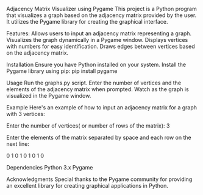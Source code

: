 Adjacency Matrix Visualizer using Pygame
This project is a Python program that visualizes a graph based on the adjacency matrix provided by the user. It utilizes the Pygame library for creating the graphical interface.

Features:
Allows users to input an adjacency matrix representing a graph.
Visualizes the graph dynamically in a Pygame window.
Displays vertices with numbers for easy identification.
Draws edges between vertices based on the adjacency matrix.

Installation
Ensure you have Python installed on your system.
Install the Pygame library using pip:
pip install pygame

Usage
Run the graphs.py script.
Enter the number of vertices and the elements of the adjacency matrix when prompted.
Watch as the graph is visualized in the Pygame window.

Example
Here's an example of how to input an adjacency matrix for a graph with 3 vertices:

Enter the number of vertices( or number of rows of the matrix): 3

Enter the elements of the matrix separated by space and each row on the next line:

0 1 0
1 0 1
0 1 0

Dependencies
Python 3.x
Pygame

Acknowledgments
Special thanks to the Pygame community for providing an excellent library for creating graphical applications in Python.
